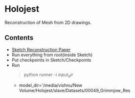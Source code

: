 # Holojest

Reconstruction of Mesh from 2D drawings.


## Contents

* [Sketch Reconstruction Paper](https://arxiv.org/pdf/1707.06375.pdf)  
* Run everything from root(inside Sketch)  
* Put checkpoints in Sketch/Checkpoints  
* Run  
  > python runner -i $input_dir$  
  * model_dir='/media/vishnu/New Volume/Holojest/slave/Datasets/00049_Grimmjow_Res
